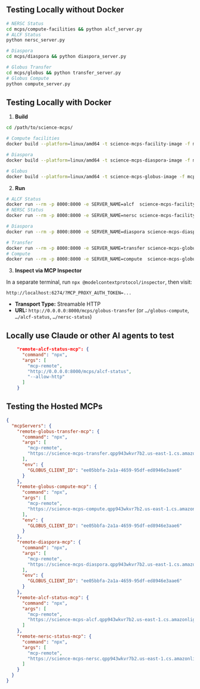 ## Testing Locally without Docker
```bash
# NERSC Status
cd mcps/compute-facilities && python alcf_server.py
# ALCF Status
python nersc_server.py 

# Diaspora
cd mcps/diaspora && python diaspora_server.py

# Globus Transfer
cd mcps/globus && python transfer_server.py
# Globus Compute
python compute_server.py
```

## Testing Locally with Docker

1. **Build**

```bash
cd /path/to/science-mcps/

# Compute facilities
docker build --platform=linux/amd64 -t science-mcps-facility-image -f mcps/compute-facilities/Dockerfile .

# Diaspora
docker build --platform=linux/amd64 -t science-mcps-diaspora-image -f mcps/diaspora/Dockerfile .

# Globus
docker build --platform=linux/amd64 -t science-mcps-globus-image -f mcps/globus/Dockerfile .
```

2. **Run**

```bash
# ALCF Status
docker run --rm -p 8000:8000 -e SERVER_NAME=alcf  science-mcps-facility-image
# NERSC Status
docker run --rm -p 8000:8000 -e SERVER_NAME=nersc science-mcps-facility-image

# Diaspora
docker run --rm -p 8000:8000 -e SERVER_NAME=diaspora science-mcps-diaspora-image 

# Transfer
docker run --rm -p 8000:8000 -e SERVER_NAME=transfer science-mcps-globus-image
# Compute
docker run --rm -p 8000:8000 -e SERVER_NAME=compute  science-mcps-globus-image

```

3. **Inspect via MCP Inspector** 

In a separate terminal, run `npx @modelcontextprotocol/inspector`, then visit:

```
http://localhost:6274/?MCP_PROXY_AUTH_TOKEN=...
```

* **Transport Type:** Streamable HTTP
* **URL:** `http://0.0.0.0:8000/mcps/globus-transfer` (or `…/globus-compute`,   `…/alcf-status`,  `…/nersc-status`)

## Locally use Claude or other AI agents to test

```json
    "remote-alcf-status-mcp": {
      "command": "npx",
      "args": [
        "mcp-remote",
        "http://0.0.0.0:8000/mcps/alcf-status",
        "--allow-http"
      ]
    }
```

## Testing the Hosted MCPs

```json
{
  "mcpServers": {
    "remote-globus-transfer-mcp": {
      "command": "npx",
      "args": [
        "mcp-remote",
        "https://science-mcps-transfer.qpp943wkvr7b2.us-east-1.cs.amazonlightsail.com/mcps/globus-transfer/"
      ],
      "env": {
        "GLOBUS_CLIENT_ID": "ee05bbfa-2a1a-4659-95df-ed8946e3aae6"
      }
    },
    "remote-globus-compute-mcp": {
      "command": "npx",
      "args": [
        "mcp-remote",
        "https://science-mcps-compute.qpp943wkvr7b2.us-east-1.cs.amazonlightsail.com/mcps/globus-compute/"
      ],
      "env": {
        "GLOBUS_CLIENT_ID": "ee05bbfa-2a1a-4659-95df-ed8946e3aae6"
      }
    },
    "remote-diaspora-mcp": {
      "command": "npx",
      "args": [
        "mcp-remote",
        "https://science-mcps-diaspora.qpp943wkvr7b2.us-east-1.cs.amazonlightsail.com/mcps/diaspora/"
      ],
      "env": {
        "GLOBUS_CLIENT_ID": "ee05bbfa-2a1a-4659-95df-ed8946e3aae6"
      }
    },
    "remote-alcf-status-mcp": {
      "command": "npx",
      "args": [
        "mcp-remote",
        "https://science-mcps-alcf.qpp943wkvr7b2.us-east-1.cs.amazonlightsail.com/mcps/alcf-status/"
      ]
    },
    "remote-nersc-status-mcp": {
      "command": "npx",
      "args": [
        "mcp-remote",
        "https://science-mcps-nersc.qpp943wkvr7b2.us-east-1.cs.amazonlightsail.com/mcps/nersc-status/"
      ]
    }
  }
}
```